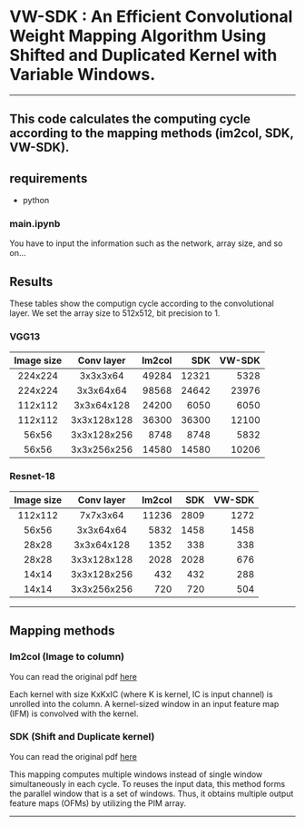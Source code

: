 # VW-SDK : An Efficient Convolutional Weight Mapping Algorithm Using Shifted and Duplicated Kernel with Variable Windows.
---

## This code calculates the computing cycle according to the mapping methods (im2col, SDK, VW-SDK).
## requirements
+ python

### main.ipynb
You have to input the information such as the network, array size, and so on...

## Results
These tables show the computign cycle according to the convolutional layer.
We set the array size to 512x512, bit precision to 1.

### VGG13

| **Image size** | **Conv layer** | **Im2col** | **SDK** | **VW-SDK** |
|:---:|:---:|---:|---:|---:|
| 224x224 | 3x3x3x64 | 49284 | 12321 | 5328 |
| 224x224 | 3x3x64x64 | 98568 | 24642 | 23976 |
| 112x112 | 3x3x64x128 | 24200 | 6050 | 6050 |
| 112x112 | 3x3x128x128 | 36300 | 36300 | 12100 |
| 56x56 | 3x3x128x256 | 8748 | 8748 | 5832 |
| 56x56 | 3x3x256x256 | 14580 | 14580 | 10206 |


### Resnet-18

| **Image size** | **Conv layer** | **Im2col** | **SDK** | **VW-SDK** |
|:---:|:---:|---:|---:|---:|
| 112x112 | 7x7x3x64 | 11236 | 2809 | 1272 |
| 56x56 | 3x3x64x64 | 5832 | 1458 | 1458 |
| 28x28 | 3x3x64x128 | 1352 | 338 | 338 |
| 28x28 | 3x3x128x128 | 2028 | 2028 | 676 |
| 14x14 | 3x3x128x256 | 432 | 432 | 288 |
| 14x14 | 3x3x256x256 | 720 | 720 | 504 |

---
## Mapping methods

### Im2col (Image to column)
You can read the original pdf [here](https://dl.acm.org/doi/10.1145/2964284.2967243)

Each kernel with size KxKxIC (where K is kernel, IC is input channel) is unrolled into the column. A kernel-sized window in an input feature map (IFM) is convolved with the kernel.


### SDK (Shift and Duplicate kernel)
You can read the original pdf [here](https://ieeexplore.ieee.org/document/9104658)

This mapping computes multiple windows instead of single window simultaneously in each cycle. To reuses the input data, this method forms the parallel window that is a set of windows. Thus, it obtains multiple output feature maps (OFMs) by utilizing the PIM array.

<!-- ### VW-SDK
 -->
---

<!-- This is a normal paragraph: -->

<!--     this is a code -->
  
<!-- end code block -->
